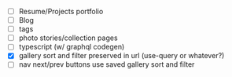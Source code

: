 - [ ] Resume/Projects portfolio
- [ ] Blog
- [ ] tags
- [ ] photo stories/collection pages
- [ ] typescript (w/ graphql codegen)
- [x] gallery sort and filter preserved in url (use-query or whatever?)
- [ ] nav next/prev buttons use saved gallery sort and filter
